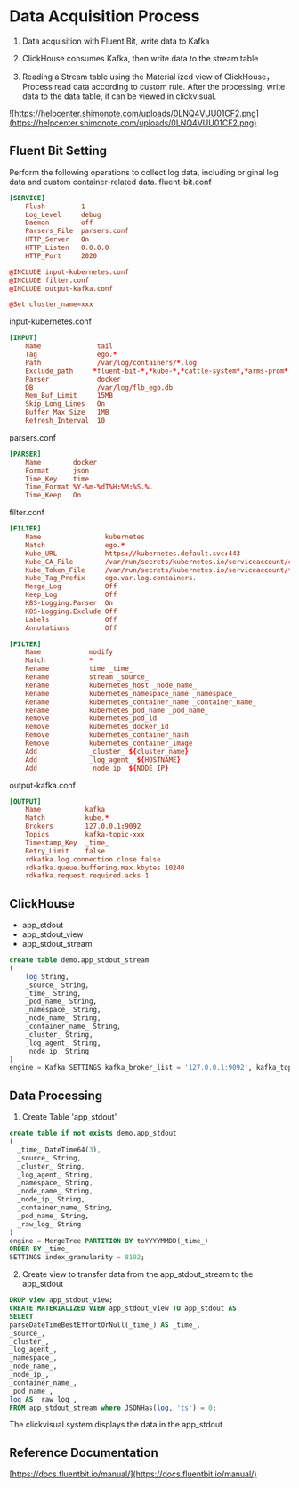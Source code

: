 # Data Acquisition Process

1. Data acquisition with Fluent Bit, write data to Kafka

2. ClickHouse consumes Kafka, then write data to the stream table

3. Reading a Stream table using the Material ized view of ClickHouse，Process read data according to custom rule. After the processing, write data to the data table, it can be viewed in clickvisual. 

![https://helpcenter.shimonote.com/uploads/0LNQ4VUU01CF2.png](https://helpcenter.shimonote.com/uploads/0LNQ4VUU01CF2.png)

## Fluent Bit Setting

Perform the following operations to collect log data, including original log data and custom container-related data.
fluent-bit.conf

```conf
[SERVICE]
    Flush         1
    Log_Level     debug
    Daemon        off
    Parsers_File  parsers.conf
    HTTP_Server   On
    HTTP_Listen   0.0.0.0
    HTTP_Port     2020

@INCLUDE input-kubernetes.conf
@INCLUDE filter.conf
@INCLUDE output-kafka.conf

@Set cluster_name=xxx
```

input-kubernetes.conf 

```conf
[INPUT]
    Name              tail
    Tag               ego.*
    Path              /var/log/containers/*.log
    Exclude_path     *fluent-bit-*,*kube-*,*cattle-system*,*arms-prom*
    Parser            docker
    DB                /var/log/flb_ego.db
    Mem_Buf_Limit     15MB
    Skip_Long_Lines   On
    Buffer_Max_Size   1MB
    Refresh_Interval  10
```

parsers.conf

```conf
[PARSER]
    Name        docker
    Format      json
    Time_Key    time
    Time_Format %Y-%m-%dT%H:%M:%S.%L
    Time_Keep   On
```

filter.conf

```conf
[FILTER]
    Name                kubernetes
    Match               ego.*
    Kube_URL            https://kubernetes.default.svc:443
    Kube_CA_File        /var/run/secrets/kubernetes.io/serviceaccount/ca.crt
    Kube_Token_File     /var/run/secrets/kubernetes.io/serviceaccount/token
    Kube_Tag_Prefix     ego.var.log.containers.
    Merge_Log           Off
    Keep_Log            Off
    K8S-Logging.Parser  On
    K8S-Logging.Exclude Off
    Labels              Off
    Annotations         Off

[FILTER]
    Name            modify
    Match           *
    Rename          time _time_
    Rename          stream _source_
    Rename          kubernetes_host _node_name_
    Rename          kubernetes_namespace_name _namespace_
    Rename          kubernetes_container_name _container_name_
    Rename          kubernetes_pod_name _pod_name_
    Remove          kubernetes_pod_id
    Remove          kubernetes_docker_id
    Remove          kubernetes_container_hash
    Remove          kubernetes_container_image
    Add             _cluster_ ${cluster_name}
    Add             _log_agent_ ${HOSTNAME}
    Add             _node_ip_ ${NODE_IP}
```

output-kafka.conf

```conf
[OUTPUT]
    Name           kafka
    Match          kube.*
    Brokers        127.0.0.1:9092
    Topics         kafka-topic-xxx
    Timestamp_Key  _time_
    Retry_Limit    false
    rdkafka.log.connection.close false
    rdkafka.queue.buffering.max.kbytes 10240
    rdkafka.request.required.acks 1
```

## ClickHouse

* app_stdout
* app_stdout_view
* app_stdout_stream

```sql
create table demo.app_stdout_stream
(
	log String,
	_source_ String,
	_time_ String,
	_pod_name_ String,
	_namespace_ String,
	_node_name_ String,
	_container_name_ String,
	_cluster_ String,
	_log_agent_ String,
	_node_ip_ String
)
engine = Kafka SETTINGS kafka_broker_list = '127.0.0.1:9092', kafka_topic_list = 'kafka-topic-xxx', kafka_group_name = 'kafka-topic-xxx-group', kafka_format = 'JSONEachRow', kafka_num_consumers = 1;
```

## Data Processing

1. Create Table 'app_stdout'

```sql
create table if not exists demo.app_stdout
(
  _time_ DateTime64(3),
  _source_ String,
  _cluster_ String,
  _log_agent_ String,
  _namespace_ String,
  _node_name_ String,
  _node_ip_ String,
  _container_name_ String,
  _pod_name_ String,
  _raw_log_ String
)
engine = MergeTree PARTITION BY toYYYYMMDD(_time_)
ORDER BY _time_
SETTINGS index_granularity = 8192;
```

2. Create view to transfer data from the app_stdout_stream to the app_stdout

```sql
DROP view app_stdout_view;
CREATE MATERIALIZED VIEW app_stdout_view TO app_stdout AS
SELECT
parseDateTimeBestEffortOrNull(_time_) AS _time_,
_source_,
_cluster_,
_log_agent_,
_namespace_,
_node_name_,
_node_ip_,
_container_name_,
_pod_name_,
log AS _raw_log_,
FROM app_stdout_stream where JSONHas(log, 'ts') = 0;
```

The clickvisual system displays the data in the app_stdout

## Reference Documentation

[https://docs.fluentbit.io/manual/](https://docs.fluentbit.io/manual/)
